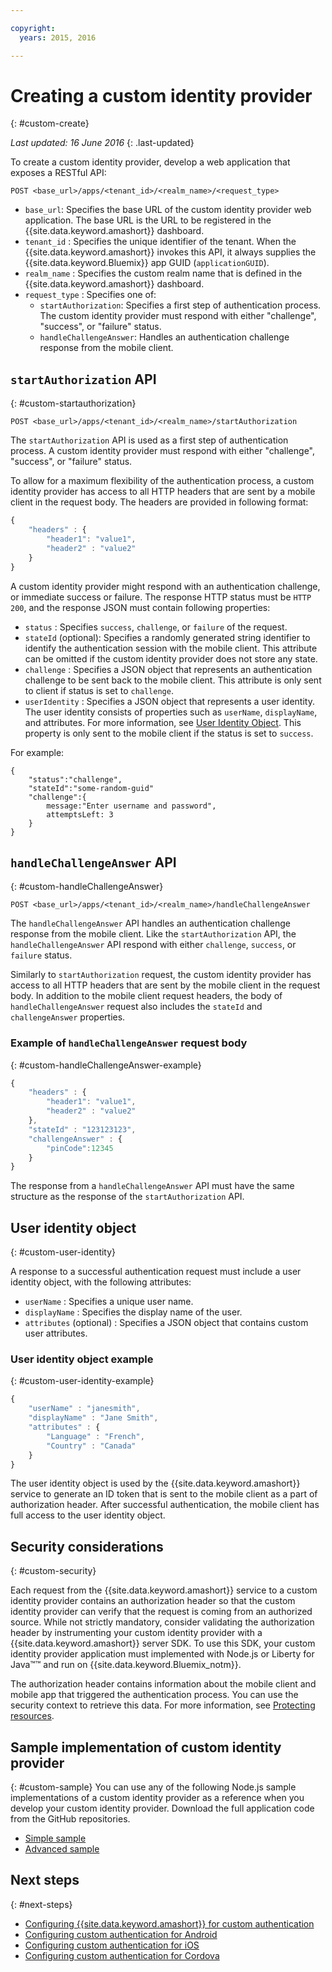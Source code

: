 ```yaml
---

copyright:
  years: 2015, 2016

---
```


# Creating a custom identity provider
{: #custom-create}

*Last updated: 16 June 2016*
{: .last-updated}


To create a custom identity provider, develop a web application that exposes a RESTful API:

```
POST <base_url>/apps/<tenant_id>/<realm_name>/<request_type>
```

* `base_url`: Specifies the base URL of the custom identity provider web application. The base URL is the URL to be registered in the {{site.data.keyword.amashort}} dashboard.
* `tenant_id` : Specifies the unique identifier of the tenant. When the {{site.data.keyword.amashort}} invokes this API, it always supplies the {{site.data.keyword.Bluemix}} app GUID (`applicationGUID`).
* `realm_name` : Specifies the custom realm name that is defined in the {{site.data.keyword.amashort}} dashboard.
* `request_type` : Specifies one of:
	* `startAuthorization`: Specifies a first step of authentication process. The custom identity provider must respond with either "challenge", "success", or "failure" status.
	* `handleChallengeAnswer`: Handles an authentication challenge response from the mobile client.

## `startAuthorization` API
{: #custom-startauthorization}

`POST <base_url>/apps/<tenant_id>/<realm_name>/startAuthorization`

The `startAuthorization` API is used as a first step of authentication process. A custom identity provider must respond with either "challenge", "success", or "failure" status.

To allow for a maximum flexibility of the authentication process, a custom identity provider has access to all HTTP headers that are sent by a mobile client in the request body. The headers are provided in following format:

```JavaScript
{
    "headers" : {
    	"header1": "value1",  
    	"header2" : "value2"
    }
}
```

A custom identity provider might respond with an authentication challenge, or immediate success or failure. The response HTTP status must be `HTTP 200`, and the response JSON must contain following properties:

* `status` : Specifies `success`, `challenge`, or `failure` of the request.
* `stateId` (optional): Specifies a randomly generated string identifier to identify the authentication session with the mobile client. This attribute can be omitted if the custom identity provider does not store any state.
* `challenge` : Specifies a JSON object that represents an authentication challenge to be sent back to the mobile client. This attribute is only sent to client if status is set to `challenge`.
* `userIdentity` : Specifies a JSON object that represents a user identity.  The user identity consists of properties such as `userName`, `displayName`, and attributes.  For more information, see [User Identity Object](#custom-user-identity). This property is only sent to the mobile client if the status is set to `success`.

For example:

```
{
	"status":"challenge",
	"stateId":"some-random-guid"
	"challenge":{
		message:"Enter username and password",
		attemptsLeft: 3
	}
}
```

## `handleChallengeAnswer` API
{: #custom-handleChallengeAnswer}

`POST <base_url>/apps/<tenant_id>/<realm_name>/handleChallengeAnswer`

The `handleChallengeAnswer` API handles an authentication challenge response from the mobile client. Like the `startAuthorization` API, the `handleChallengeAnswer` API respond with either `challenge`, `success`, or `failure` status.

Similarly to `startAuthorization` request, the custom identity provider has access to all HTTP headers that are sent by the mobile client in the request body. In addition to the mobile client request headers, the body of `handleChallengeAnswer` request also includes the `stateId` and `challengeAnswer` properties.

### Example of `handleChallengeAnswer` request body
{: #custom-handleChallengeAnswer-example}

```JavaScript
{
    "headers" : {
    	"header1": "value1",  
    	"header2" : "value2"
	},
    "stateId" : "123123123",
    "challengeAnswer" : {
    	"pinCode":12345
 	}
}
```

The response from a `handleChallengeAnswer` API must have the same structure as the response of the `startAuthorization` API.

## User identity object
{: #custom-user-identity}

A response to a successful authentication request must include a user identity object, with the following attributes:
* `userName` : Specifies a unique user name.
* `displayName` : Specifies the display name of the user.
* `attributes` (optional) : Specifies a JSON object that contains custom user attributes.

### User identity object example
{: #custom-user-identity-example}
```JavaScript
{
    "userName" : "janesmith",
    "displayName" : "Jane Smith",
    "attributes" : {
        "Language" : "French",
        "Country" : "Canada"
    }
}
```

The user identity object is used by the {{site.data.keyword.amashort}} service to generate an ID token that is sent to the mobile client as a part of authorization header. After successful authentication, the mobile client has full access to the user identity object.

## Security considerations
{: #custom-security}

Each request from the {{site.data.keyword.amashort}} service to a custom identity provider contains an authorization header so that the custom identity provider can verify that the request is coming from an authorized source. While not strictly mandatory, consider validating the authorization header by instrumenting your custom identity provider with a {{site.data.keyword.amashort}} server SDK. To use this SDK, your custom identity provider application must implemented with Node.js or Liberty for Java&trade;&trade; and run on {{site.data.keyword.Bluemix_notm}}.

The authorization header contains information about the mobile client and mobile app that triggered the authentication process. You can use the security context to retrieve this data. For more information, see [Protecting resources](protecting-resources.html).

## Sample implementation of custom identity provider
{: #custom-sample}
You can use any of the following Node.js sample implementations of a custom identity provider as a reference when you develop your custom identity provider. Download the full application code from the GitHub repositories.

* [Simple sample](https://github.com/ibm-bluemix-mobile-services/bms-mca-custom-identity-provider-sample)
* [Advanced sample](https://github.com/ibm-bluemix-mobile-services/bms-mca-custom-identity-provider-with-user-management)

<!---
 ### JSON structure (simple sample)
{: #custom-sample-json}
This implementation assumes that the supplied authentication challenge answer is a JSON object with the following structure:

```
{
 	username: "my.username",
 	password: "my.password"
 }
 ```

### Custom identity provider sample code (simple sample)
{: #custom-sample-code}
```JavaScript
var express = require('express');
var cfenv = require('cfenv');
var log4js = require('log4js');
var jsonParser = require('body-parser').json();

// Using hardcoded user repository
var userRepository = {
	"john.lennon":      { password: "12345", displayName:"John Lennon", dob:"October 9, 1940"},
	"paul.mccartney":   { password: "67890", displayName:"Paul McCartney", dob:"June 18, 1942"},
	"ringo.starr":      { password: "abcde", displayName:"Ringo Starr", dob: "July 7, 1940"},
	"george.harrison":  { password: "fghij", displayName: "George Harrison", dob:"Feburary 25, 1943"}
}

var app = express();
var logger = log4js.getLogger("CustomIdentityProviderApp");
logger.info("Starting up");

app.post('/apps/:tenantId/:realmName/startAuthorization', jsonParser, function(req, res){
	var tenantId = req.params.tenantId;
	var realmName = req.params.realmName;
	var headers = req.body.headers;

	logger.debug("startAuthorization", tenantId, realmName, headers);

	var responseJson = {
		status: "challenge",
		challenge: {
			text: "Enter username and password"
		}
	};

	res.status(200).json(responseJson);
});

app.post('/apps/:tenantId/:realmName/handleChallengeAnswer', jsonParser, function(req, res){
	var tenantId = req.params.tenantId;
	var realmName = req.params.realmName;
	var challengeAnswer = req.body.challengeAnswer;


	logger.debug("handleChallengeAnswer", tenantId, realmName, challengeAnswer);

	var username = req.body.challengeAnswer["username"];
	var password = req.body.challengeAnswer["password"];

	var userObject = userRepository[username];

	var responseJson = { status: "failure" };

	if (userObject && userObject.password == password ){
		logger.debug("Login success for userId ::", username);
		responseJson.status = "success";
		responseJson.userIdentity = {
			userName: username,
			displayName: userObject.displayName,
			attributes: {
				dob: userObject.dob
			}
		}
	} else {
		logger.debug("Login failure for userId ::", username);
	}

	res.status(200).json(responseJson);
});

app.use(function(req, res, next){
	res.status(404).send("This is not the URL you're looking for");
});

var server = app.listen(cfenv.getAppEnv().port, function () {
	var host = server.address().address;
	var port = server.address().port;
	logger.info('Server listening at %s:%s', host, port);
});
```
--->

## Next steps
{: #next-steps}
* [Configuring {{site.data.keyword.amashort}} for custom authentication](custom-auth-config-mca.html)
* [Configuring custom authentication for Android](custom-auth-android.html)
* [Configuring custom authentication for iOS](custom-auth-ios.html)
* [Configuring custom authentication for Cordova](custom-auth-cordova.html)
